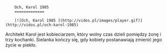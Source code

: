 
        Och, Karol 1985 
        =============
        
        [![Och, Karol 1985 ](http://vidos.pl/images/player.gif)](http://vidos.pl/och-karol-1985)
        
        
 Architekt Karol jest kobieciarzem, który wolny czas dzieli pomiędzy żonę i trzy kochanki. Sielanka kończy się, gdy kobiety postanawiają zmienić jego życie w piekło.
    